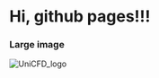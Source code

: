 # Hi, github pages!!!

### Large image

![UniCFD_logo](https://raw.githubusercontent.com/VatutinKirill/UniCFD-Lab-Testing/master/docs/small_final_compact.png)
